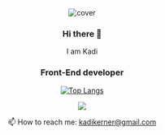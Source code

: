 <div align="center">
<img src="![image](https://user-images.githubusercontent.com/14826757/181934354-e55c5105-ef9a-4917-8ab1-d864acd8772c.png)" alt="cover" />


### Hi there 👋

I am Kadi
### Front-End developer

[![Top Langs](https://github-readme-stats.vercel.app/api/top-langs/?username=punane06&layout=compact)](https://github.com/punane06)
  
  ![](https://komarev.com/ghpvc/?username=punane06&color=lightgrey)

📫 How to reach me: kadikerner@gmail.com

</div>
